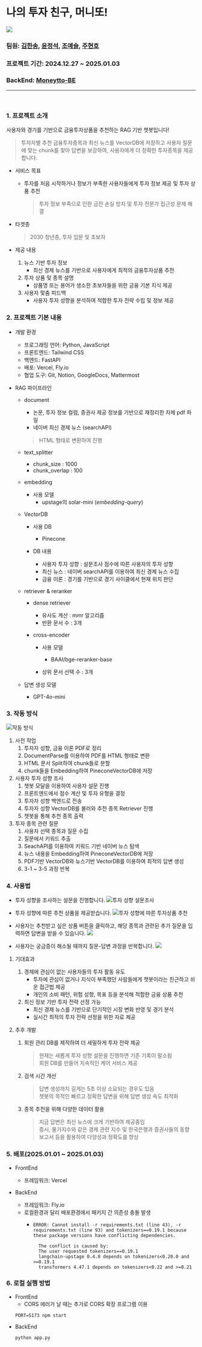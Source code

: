 # 나의 투자 친구, 머니또!
![](./assets/project.png)

### 팀원: [김한송](https://github.com/Lycirrus), [윤정석](https://github.com/IcarusToSun), [조예슬](https://github.com/seul1230), [주현호](https://github.com/hyjoo1226)
### 프로젝트 기간: 2024.12.27 ~ 2025.01.03
### BackEnd: [Moneytto-BE](https://github.com/hyjoo1226/Moneytto-BE)
<hr>
<br>

### 1. 프로젝트 소개
사용자와 경기를 기반으로 금융투자상품을 추천하는 RAG 기반 챗봇입니다!
> 투자자별 추천 금융투자종목과 최신 뉴스를 VectorDB에 저장하고 사용자 질문에 맞는 chunk를 찾아 답변을 보강하여, 사용자에게 더 정확한 투자종목을 제공합니다.

- 서비스 목표
    - 투자를 처음 시작하거나 정보가 부족한 사용자들에게 투자 정보 제공 및 투자 상품 추천
        > 투자 정보 부족으로 인한 금전 손실 방지 및 투자 전문가 접근성 문제 해결

- 타겟층
    > 2030 청년층, 투자 입문 및 초보자

- 제공 내용
    1. 뉴스 기반 투자 정보
        - 최신 경제 뉴스를 기반으로 사용자에게 최적의 금융투자상품 추천
    2. 투자 상품 및 종목 설명
        - 상품명 또는 용어가 생소한 초보자들을 위한 금융 기본 지식 제공
    3. 사용자 맟춤 피드백
        - 사용자 투자 성향을 분석하여 적합한 투자 전략 수립 및 정보 제공


### 2. 프로젝트 기본 내용
- 개발 환경
    - 프로그래밍 언어: Python, JavaScript
    - 프론트엔드: Tailwind CSS
    - 백엔드: FastAPI
    - 배포: Vercel, Fly.io
    - 협업 도구: Git, Notion, GoogleDocs, Mattermost

- RAG 파이프라인
    - document
        - 논문, 투자 정보 컬럼, 증권사 제공 정보를 기반으로 재정리한 자체 pdf 파일
        - 네이버 최신 경제 뉴스 (searchAPI)
        > HTML 형태로 변환하여 진행

    - text_splitter
        - chunk_size : 1000
        - chunk_overlap : 100

    - embedding
        - 사용 모델
            - upstage의 solar-mini (*embedding-query*)


    - VectorDB
        - 사용 DB
            - Pinecone

        - DB 내용
            - 사용자 투자 성향 : 설문조사 점수에 따른 사용자의 투자 성향
            - 최신 뉴스 : 네이버 searchAPI를 이용하여 최신 경제 뉴스 수집
            - 금융 이론 : 경기를 기반으로 경기 사이클에서 현재 위치 판단

    - retriever & reranker
        - dense retriever
            - 유사도 계산 : mmr 알고리즘
            - 반환 문서 수 : 3개

        - cross-encoder
            - 사용 모델
                - BAAI/bge-reranker-base

            - 상위 문서 선택 수 : 3개

    - 답변 생성 모델
        - GPT-4o-mini


### 3. 작동 방식
![작동 방식](./assets/work.png)
1. 사전 작업
    1. 투자자 성향, 금융 이론 PDF로 정리
    2. DocumentParse를 이용하여 PDF를 HTML 형태로 변환
    3. HTML 문서 Split하여 chunk들로 분할
    4. chunk들을 Embedding하여 PineconeVectorDB에 저장
2. 사용자 투자 성향 조사
    1. 챗봇 모달을 이용하여 사용자 설문 진행
    2. 프론트엔드에서 점수 계산 및 투자 유형을 결정
    3. 투자자 성향 백엔드로 전송
    4. 투자자 성향 VectorDB를 불러와 추천 종목 Retriever 진행
    5. 챗봇을 통해 추천 종목 출력
3. 투자 종목 관련 질문
    1. 사용자 선택 종목과 질문 수집
    2. 질문에서 키워드 추출
    3. SeachAPI를 이용하여 키워드 기반 네이버 뉴스 탐색
    4. 뉴스 내용을 Embedding하여 PineconeVectorDB에 저장
    5. PDF기반 VectorDB와 뉴스기반 VectorDB를 이용하여 최적의 답변 생성
    6. 3-1 ~ 3-5 과정 반복


### 4. 사용법
- 투자 성향을 조사하는 설문을 진행합니다.
![투자 성향 설문조사](./assets/survey.png)

- 투자 성향에 따른 추천 상품을 제공받습니다.
![투자 성향에 따른 투자상품 추천](./assets/result_1.png)

- 사용자는 추천받고 싶은 상품 버튼을 클릭하고, 해당 종목과 관련된 추가 질문을 입력하면 답변을 받을 수 있습니다.
![](./assets/result_2.png)


- 사용자는 궁금증이 해소될 때까지 질문-답변 과정을 반복합니다.
![](./assets/result_3.png)


1. 기대효과 
    1. 경제에 관심이 없는 사용자들의 투자 활동 유도
        - 투자에 관심이 없거나 지식이 부족했던 사람들에게 챗봇이라는 친근하고 쉬운 접근법 제공
        - 개인의 소비 패턴, 위험 성향, 목표 등을 분석해 적합한 금융 상품 추천
    2. 최신 정보 기반 투자 전략 선정 가능
        - 최신 경제 뉴스를 기반으로 단기적인 시장 변화 반영 및 경기 분석
        - 실시간 최적의 투자 전략 선정을 위한 자료 제공

2. 추후 개발
    1. 회원 관리 DB를 제작하여 더 세밀하게 투자 전략 제공
        > 현재는 새롭게 투자 성향 설문을 진행하면 기존 기록이 말소됨
        > <br>회원 DB를 만들어 지속적인 케어 서비스 제공
    2. 검색 시간 개선
        > 답변 생성까지 길게는 5초 이상 소요되는 경우도 있음
        > <br>챗봇의 목적인 빠르고 정확한 답변을 위해 답변 생성 속도 최적화
    3. 종목 추천을 위해 다양한 데이터 활용
        > 지금 답변은 최신 뉴스에 크게 기반하여 제공중임
        > <br>증시, 물가지수와 같은 경제 관련 지수 및 한국은행과 증권사들의 동향 보고서 등을 활용하여 다양성과 정확도를 향상


### 5. 배포(2025.01.01 ~ 2025.01.03)
- FrontEnd
    - 프레임워크: Vercel

- BackEnd
    - 프레임워크: Fly.io
    - 로컬환경과 달리 배포환경에서 패키지 간 의존성 충돌 발생
        - ```
          ERROR: Cannot install -r requirements.txt (line 43), -r requirements.txt (line 93) and tokenizers==0.19.1 because these package versions have conflicting dependencies.
        
            The conflict is caused by:
            The user requested tokenizers==0.19.1
            langchain-upstage 0.4.0 depends on tokenizers<0.20.0 and >=0.19.1
            transformers 4.47.1 depends on tokenizers<0.22 and >=0.21 
          ```



### 6. 로컬 실행 방법

- FrontEnd
  - CORS 에러가 날 때는 추가로 CORS 확장 프로그램 이용
  ```
  PORT=5173 npm start
  ```
- BackEnd
  ```
  python app.py
  ```